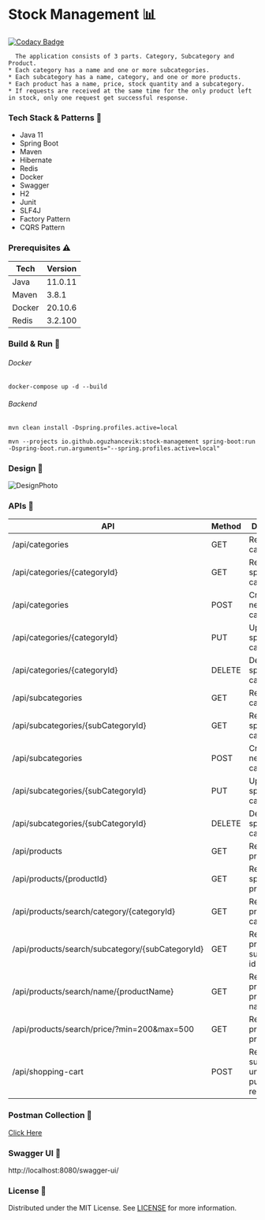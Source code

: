 # Stock Management :bar_chart:

[![Codacy Badge](https://api.codacy.com/project/badge/Grade/c0f9589d4e3c4804aa192cdf6bc2c3a9)](https://app.codacy.com/gh/oguzhancevik/stock-management?utm_source=github.com&utm_medium=referral&utm_content=oguzhancevik/stock-management&utm_campaign=Badge_Grade_Settings)

``` 
  The application consists of 3 parts. Category, Subcategory and Product. 
* Each category has a name and one or more subcategories.
* Each subcategory has a name, category, and one or more products.
* Each product has a name, price, stock quantity and a subcategory.
* If requests are received at the same time for the only product left in stock, only one request get successful response.
```

### Tech Stack & Patterns :dart:
* Java 11
* Spring Boot
* Maven
* Hibernate
* Redis
* Docker
* Swagger
* H2
* Junit
* SLF4J  
* Factory Pattern
* CQRS Pattern

### Prerequisites :warning:
| Tech   | Version |
|--------|---------|
| Java   | 11.0.11 |
| Maven  | 3.8.1   |
| Docker | 20.10.6 |
| Redis  | 3.2.100 |

### Build & Run :rocket:

###### Docker

``` docker-compose up -d --build ```

###### Backend

``` mvn clean install -Dspring.profiles.active=local ```

``` mvn --projects io.github.oguzhancevik:stock-management spring-boot:run -Dspring-boot.run.arguments="--spring.profiles.active=local" ```

### Design :art:
![DesignPhoto](static/chart.png)

### APIs :memo:
| API                                              | Method | Description                                       |
|--------------------------------------------------|--------|---------------------------------------------------|
| /api/categories                                  | GET    | Returns categories                                |
| /api/categories/{categoryId}                     | GET    | Returns a specific category                       |
| /api/categories                                  | POST   | Creates a new category                            |
| /api/categories/{categoryId}                     | PUT    | Updates a specific category                       |
| /api/categories/{categoryId}                     | DELETE | Deletes a specific category                       |
| /api/subcategories                               | GET    | Returns sub categories                            |
| /api/subcategories/{subCategoryId}               | GET    | Returns a specific sub category                   |
| /api/subcategories                               | POST   | Creates a new sub category                        |
| /api/subcategories/{subCategoryId}               | PUT    | Updates a specific sub category                   |
| /api/subcategories/{subCategoryId}               | DELETE | Deletes a specific sub category                   |
| /api/products                                    | GET    | Returns products                                  |
| /api/products/{productId}                        | GET    | Returns a specific product                        |
| /api/products/search/category/{categoryId}       | GET    | Returns products by category id                   |
| /api/products/search/subcategory/{subCategoryId} | GET    | Returns products by sub category id               |
| /api/products/search/name/{productName}          | GET    | Returns products by product name                  |
| /api/products/search/price/?min=200&max=500      | GET    | Returns products by price interval                |
| /api/shopping-cart                               | POST   | Returns successful / unsuccessful purchase result |


### Postman Collection :pushpin:
[Click Here](static/stock-management.postman_collection.json)

### Swagger UI :gift:
http://localhost:8080/swagger-ui/

### License :key:
Distributed under the MIT License. See [LICENSE](LICENSE) for more information.
